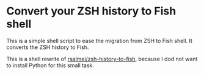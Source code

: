 # Convert your ZSH history to Fish shell

This is a simple shell script to ease the migration from ZSH to Fish shell. It converts the ZSH history to Fish.

This is a shell rewrite of [rsalmei/zsh-history-to-fish](https://github.com/rsalmei/zsh-history-to-fish), because I dod not want to install Python for this small task.
